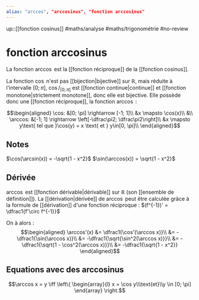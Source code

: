 ```yaml
---
alias: "arccos", "arccosinus", "fonction arccosinus"
---
```

up::[[fonction cosinus]]
#maths/analyse #maths/trigonométrie #no-review 
# fonction arccosinus

La fonction $\arccos$ est la [[fonction réciproque]] de la [[fonction cosinus]].

La fonction $\cos$ n'est pas [[bijection|bijective]] sur $\mathbb{R}$, mais réduite à l'intervalle $[0; \pi]$, $\cos/_{[0;\pi]}$ est [[fonction continue|continue]] et [[fonction monotone|strictement monotone]], donc elle est bijective.
Elle possède donc une [[fonction réciproque]], la fonction $\arccos$ :


$$\begin{aligned}
\cos: &[0; \pi] \rightarrow [-1; 1]\\
      &x \mapsto \cos(x)\\
&\\
\arccos: &[-1; 1] \rightarrow \left[-\dfrac\pi2; \dfrac\pi2\right]\\
	&x \mapsto y\text{ tel que }\cos(y) = x \text{ et } y\in[0, \pi]\\
\end{aligned}$$
## Notes

$\cos(\arcsin(x)) = -\sqrt{1 - x^2}$
$\sin(\arccos(x)) = \sqrt{1 - x^2}$

## Dérivée
$\arccos$ est [[fonction dérivable|dérivable]] sur $\mathbb R$ (son [[ensemble de définition]]).
La [[dérivation|dérivée]] de $\arccos$ peut être calculée grâce à la formule de [[dérivation]] d'une fonction réciproque :
$(f^{-1})' = \dfrac1{f'\circ f^{-1}}$

On à alors :
$$\begin{aligned}
\arccos'(x) &= \dfrac1{\cos'(\arccos x)}\\
&= -\dfrac1{\sin(\arccos x)}\\
&= -\dfrac1{\sqrt{\sin^2(\arccos x)}}\\
&= -\dfrac1{\sqrt{1 - \cos^2(\arccos x)}}\\
&= -\dfrac1{\sqrt{1 - x^2}}
\end{aligned}$$


## Equations avec des arccosinus

$$\arccos x = y \iff \left\{ \begin{array}{l} x = \cos y\\\text{et}\\y \in [0; \pi] \end{array} \right.$$
